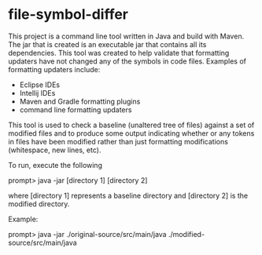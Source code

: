 # file-symbol-differ
This project is a command line tool written in Java and build with Maven.  The jar that is created is an executable jar that contains all its dependencies.  This tool was created to help validate that formatting updaters have not changed any of the symbols in code files. Examples of formatting updaters include:
* Eclipse IDEs
* Intellij IDEs
* Maven and Gradle formatting plugins
* command line formatting updaters

This tool is used to check a baseline (unaltered tree of files) against a set of modified files and to produce some output indicating whether or any tokens in files have been modified rather than just formatting modifications (whitespace, new lines, etc).

To run, execute the following

prompt> java -jar <jar name> [directory 1] [directory 2]
  
where [directory 1] represents a baseline directory and [directory 2] is the modified directory.

Example:

prompt> java -jar ./original-source/src/main/java ./modified-source/src/main/java

